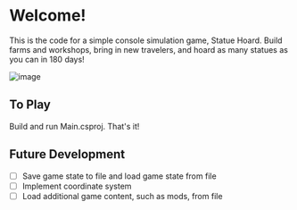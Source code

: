 # Welcome!

This is the code for a simple console simulation game, Statue Hoard. Build farms and workshops, bring in new travelers, and hoard as many statues as you can in 180 days!

![image](https://github.com/BlazingDamon/sim-game/assets/9545172/373a3f26-dfea-4ba7-aec6-abd311a3e8fa)

## To Play

Build and run Main.csproj. That's it!

## Future Development

- [ ] Save game state to file and load game state from file
- [ ] Implement coordinate system
- [ ] Load additional game content, such as mods, from file
